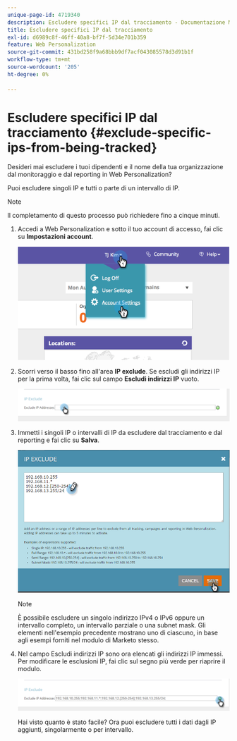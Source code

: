 ```yaml
---
unique-page-id: 4719340
description: Escludere specifici IP dal tracciamento - Documentazione Marketo - Documentazione del prodotto
title: Escludere specifici IP dal tracciamento
exl-id: d6989c8f-46ff-40a8-bf7f-5d34e701b359
feature: Web Personalization
source-git-commit: 431bd258f9a68bbb9df7acf043085578d3d91b1f
workflow-type: tm+mt
source-wordcount: '205'
ht-degree: 0%

---
```


# Escludere specifici IP dal tracciamento {#exclude-specific-ips-from-being-tracked}

Desideri mai escludere i tuoi dipendenti e il nome della tua organizzazione dal monitoraggio e dal reporting in Web Personalization?

Puoi escludere singoli IP e tutti o parte di un intervallo di IP.

>[!NOTE]
>
>Il completamento di questo processo può richiedere fino a cinque minuti.

1. Accedi a Web Personalization e sotto il tuo account di accesso, fai clic su **Impostazioni account**.

   ![](assets/image2014-11-19-19-3a25-3a41.png)

1. Scorri verso il basso fino all&#39;area **IP exclude**. Se escludi gli indirizzi IP per la prima volta, fai clic sul campo **Escludi indirizzi IP** vuoto.

   ![](assets/image2016-11-4-10-3a27-3a1.png)

1. Immetti i singoli IP o intervalli di IP da escludere dal tracciamento e dal reporting e fai clic su **Salva**.

   ![](assets/exclude-ips-form-hands.png)

   >[!NOTE]
   >
   >È possibile escludere un singolo indirizzo IPv4 o IPv6 oppure un intervallo completo, un intervallo parziale o una subnet mask. Gli elementi nell&#39;esempio precedente mostrano uno di ciascuno, in base agli esempi forniti nel modulo di Marketo stesso.

1. Nel campo Escludi indirizzi IP sono ora elencati gli indirizzi IP immessi. Per modificare le esclusioni IP, fai clic sul segno più verde per riaprire il modulo.

   ![](assets/exclude-ips-after.png)

   Hai visto quanto è stato facile? Ora puoi escludere tutti i dati dagli IP aggiunti, singolarmente o per intervallo.
